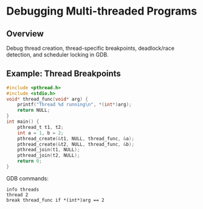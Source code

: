 # Debugging Multi-threaded Programs

## Overview
Debug thread creation, thread-specific breakpoints, deadlock/race detection, and scheduler locking in GDB.

## Example: Thread Breakpoints
```c
#include <pthread.h>
#include <stdio.h>
void* thread_func(void* arg) {
    printf("Thread %d running\n", *(int*)arg);
    return NULL;
}
int main() {
    pthread_t t1, t2;
    int a = 1, b = 2;
    pthread_create(&t1, NULL, thread_func, &a);
    pthread_create(&t2, NULL, thread_func, &b);
    pthread_join(t1, NULL);
    pthread_join(t2, NULL);
    return 0;
}
```

GDB commands:
```
info threads
thread 2
break thread_func if *(int*)arg == 2
```
